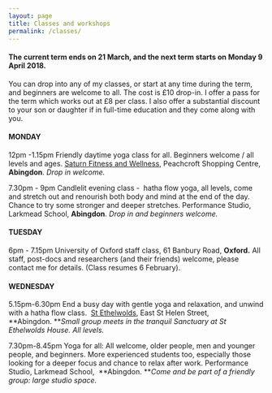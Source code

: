 ```yaml
---
layout: page
title: Classes and workshops
permalink: /classes/
---
```


#### The current term ends on 21 March, and the next term starts on Monday 9 April 2018.

You can drop into any of my classes, or start at any time during the term, and beginners are welcome to all. The cost is &pound;10 drop-in. I offer a pass for the term which works out at &pound;8 per class. I also offer a substantial discount to your son or daughter if in full-time education and they come along with you.

#### **MONDAY**

12pm -1.15pm Friendly daytime yoga class for all. Beginners welcome / all levels and ages. [Saturn Fitness and Wellness](http://www.saturnfitness.co.uk/), Peachcroft Shopping Centre, **Abingdon**. *Drop in welcome.*

7.30pm - 9pm Candlelit evening class -&nbsp; hatha flow yoga, all levels, come and stretch out and renourish both body and mind at the end of the day. Chance to try some stronger and deeper stretches. Performance Studio, Larkmead School, **Abingdon**. *Drop in and beginners welcome.*

#### **TUESDAY**

6pm - 7.15pm University of Oxford staff class, 61 Banbury Road, **Oxford.** All staff, post-docs and researchers (and their friends) welcome, please contact me for details. (Class resumes 6 February).

#### **WEDNESDAY**

5.15pm-6.30pm End a busy day with gentle yoga and relaxation, and unwind with a hatha flow class.&nbsp; [St Ethelwolds](http://ethelwoldhouse.com/), East St Helen Street, **Abingdon.&nbsp;***Small group meets in the tranquil Sanctuary at St Ethelwolds House. All levels.*

7.30pm-8.45pm Yoga for all: All welcome, older people, men and younger people, and beginners. More experienced students too, especially those looking for a deeper focus and chance to relax after work. Performance Studio, Larkmead School,&nbsp; **Abingdon.&nbsp;***Come and be part of a friendly group: large studio space.*

<br>&nbsp;